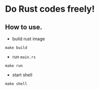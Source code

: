 # Do Rust codes freely!

## How to use.

- build rust image
```shell
make build
```

- run `main.rs`
```shell
make run
```

- start shell
```shell
make shell
```
